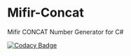 # Mifir-Concat
Mifir CONCAT Number Generator for C#

[![Codacy Badge](https://api.codacy.com/project/badge/Grade/08fcf750142c425eafa3514626f1d157)](https://www.codacy.com/app/mehmetcan/Mifir-Concat?utm_source=github.com&amp;utm_medium=referral&amp;utm_content=MCKanpolat/Mifir-Concat&amp;utm_campaign=Badge_Grade)

